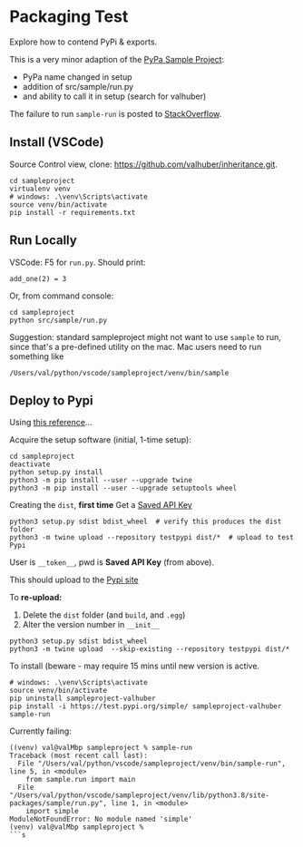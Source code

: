 # Packaging Test
Explore how to contend PyPi & exports.

This is a very minor adaption of the [PyPa Sample Project](https://github.com/pypa/sampleproject):
* PyPa name changed in setup
* addition of src/sample/run.py
* and ability to call it in setup (search for valhuber)

The failure to run ```sample-run``` is posted to [StackOverflow](https://stackoverflow.com/questions/63363476/pypi-installed-app-fails-with-modulenotfound).

## Install (VSCode)
Source Control view, clone: https://github.com/valhuber/inheritance.git.
```
cd sampleproject
virtualenv venv
# windows: .\venv\Scripts\activate
source venv/bin/activate
pip install -r requirements.txt
```

## Run Locally

VSCode: F5 for `run.py`. Should print:
```
add_one(2) = 3
```
Or, from command console:
```
cd sampleproject
python src/sample/run.py
```

Suggestion: standard sampleproject might not want to use ```sample``` to run, since that's a pre-defined utility on the mac.  Mac users need to run something like 
```
/Users/val/python/vscode/sampleproject/venv/bin/sample
```

## Deploy to Pypi
Using [this reference](https://packaging.python.org/tutorials/packaging-projects/)...

Acquire the setup software (initial, 1-time setup):
```
cd sampleproject
deactivate
python setup.py install
python3 -m pip install --user --upgrade twine
python3 -m pip install --user --upgrade setuptools wheel
```

Creating the `dist`, **first time**
Get a [Saved API Key](https://test.pypi.org/manage/account/#api-tokens)

```
python3 setup.py sdist bdist_wheel  # verify this produces the dist folder
python3 -m twine upload --repository testpypi dist/*  # upload to test Pypi
```
User is `__token__`, pwd is **Saved API Key** (from above).

This should upload to the [Pypi site](https://test.pypi.org/project/sampleproject-valhuber/)

To **re-upload:**
1. Delete the `dist` folder (and `build`, and `.egg`)
2. Alter the version number in `__init__`
```
python3 setup.py sdist bdist_wheel
python3 -m twine upload  --skip-existing --repository testpypi dist/*
```

To install (beware - may require 15 mins until new version is active.

```
# windows: .\venv\Scripts\activate
source venv/bin/activate
pip uninstall sampleproject-valhuber
pip install -i https://test.pypi.org/simple/ sampleproject-valhuber
sample-run
```

Currently failing:

```
((venv) val@valMbp sampleproject % sample-run
Traceback (most recent call last):
  File "/Users/val/python/vscode/sampleproject/venv/bin/sample-run", line 5, in <module>
    from sample.run import main
  File "/Users/val/python/vscode/sampleproject/venv/lib/python3.8/site-packages/sample/run.py", line 1, in <module>
    import simple
ModuleNotFoundError: No module named 'simple'
(venv) val@valMbp sampleproject % 
```s
